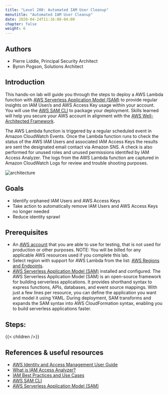 ```yaml
---
title: "Level 200: Automated IAM User Cleanup"
menutitle: "Automated IAM User Cleanup"
date: 2020-04-24T11:16:08-04:00
chapter: false
weight: 6
---
```


## Authors

- Pierre Liddle, Principal Security Architect
- Byron Pogson, Solutions Architect

## Introduction

This hands-on lab will guide you through the steps to deploy a AWS Lambda function with [AWS Serverless Application Model (SAM)](https://aws.amazon.com/serverless/sam/) to provide regular insights on IAM User/s and AWS Access Key usage within your account.
You will use the [AWS SAM CLI](https://docs.aws.amazon.com/serverless-application-model/latest/developerguide/serverless-sam-reference.html#serverless-sam-cli) to package your deployment.
Skills learned will help you secure your AWS account in alignment with the [AWS Well-Architected Framework](https://aws.amazon.com/architecture/well-architected/).

The AWS Lambda function is triggered by a regular scheduled event in Amazon CloudWatch Events.
Once the Lambda function runs to check the status of the AWS IAM Users and associated IAM Access Keys the results are sent the designated email contact via Amazon SNS. A check is also performed for unused roles and unused permissions identifed by IAM Access Analyzer.
The logs from the AWS Lambda function are captured in Amazon CloudWatch Logs for review and trouble shooting purposes.

![architecture](/Security/200_Automated_IAM_User_Cleanup/Images/architecture.png)

## Goals

- Identify orphaned IAM Users and AWS Access Keys
- Take action to automatically remove IAM Users and AWS Access Keys no longer needed
- Reduce identity sprawl

## Prerequisites

- An [AWS account](https://portal.aws.amazon.com/gp/aws/developer/registration/index.html) that you are able to use for testing, that is not used for production or other purposes.
NOTE: You will be billed for any applicable AWS resources used if you complete this lab.
- Select region with support for AWS Lambda from the list: [AWS Regions and Endpoints](https://docs.aws.amazon.com/general/latest/gr/rande.html).
- [AWS Serverless Application Model (SAM)](https://aws.amazon.com/serverless/sam/)  installed and configured.
The AWS Serverless Application Model (SAM) is an open-source framework for building serverless applications.
It provides shorthand syntax to express functions, APIs, databases, and event source mappings.
With just a few lines per resource, you can define the application you want and model it using YAML.
During deployment, SAM transforms and expands the SAM syntax into AWS CloudFormation syntax, enabling you to build serverless applications faster.

## Steps:
{{< children  />}}

## References & useful resources

- [AWS Identity and Access Management User Guide](https://docs.aws.amazon.com/IAM/latest/UserGuide/introduction.html)
- [What is IAM Access Analyzer?](https://docs.aws.amazon.com/IAM/latest/UserGuide/what-is-access-analyzer.html)
- [IAM Best Practices and Use Cases](https://docs.aws.amazon.com/IAM/latest/UserGuide/IAMBestPracticesAndUseCases.html)
- [AWS SAM CLI](https://docs.aws.amazon.com/serverless-application-model/latest/developerguide/serverless-sam-reference.html#serverless-sam-cli)
- [AWS Serverless Application Model (SAM)](https://aws.amazon.com/serverless/sam/)

